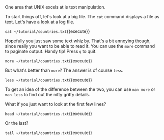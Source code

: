 One area that UNIX excels at is text manipulation.

To start things off, let's look at a big file. The `cat` command displays a file as text. Let's have a look at a log file.

`cat ~/tutorial/countries.txt`{{execute}}

Hopefully you just saw some text whiz by. That's a bit annoying though, since really you want to be able to read it. You can use the `more` command to paginate output. Handy tip! Press `q` to quit.

`more ~/tutorial/countries.txt`{{execute}}

But what's better than `more`? The answer is of course `less`.

`less ~/tutorial/countries.txt`{{execute}}

To get an idea of the difference between the two, you can use `man more` or `man less` to find out the nitty gritty details.

What if you just want to look at the first few lines?

`head ~/tutorial/countries.txt`{{execute}}

Or the last?

`tail ~/tutorial/countries.txt`{{execute}}